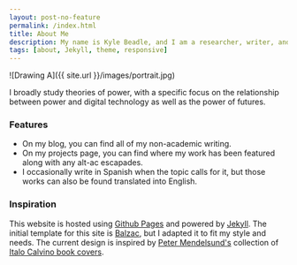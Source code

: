 ```yaml
---
layout: post-no-feature
permalink: /index.html
title: About Me
description: My name is Kyle Beadle, and I am a researcher, writer, and futurist.
tags: [about, Jekyll, theme, responsive]
---
```


![Drawing A]({{ site.url }}/images/portrait.jpg)

I broadly study theories of power, with a specific focus on the relationship between power and digital technology as well as the power of futures.

### Features
* On my blog, you can find all of my non-academic writing.
* On my projects page, you can find where my work has been featured along with any alt-ac escapades. 
* I occasionally write in Spanish when the topic calls for it, but those works can also be found translated into English.

### Inspiration
This website is hosted using [Github Pages](https://pages.github.com/) and powered by [Jekyll](https://jekyllrb.com/). The initial template for this site is [Balzac](https://github.com/ColeTownsend/Balzac-for-Jekyll), but I adapted it to fit my style and needs. The current design is inspired by [Peter Mendelsund's](https://www.petermendelsund.com/) collection of [Italo Calvino book covers](https://www.goodreads.com/list/show/119677.Italo_Calvino_Harcourt_Peter_Mendelsund_Covers_). 
